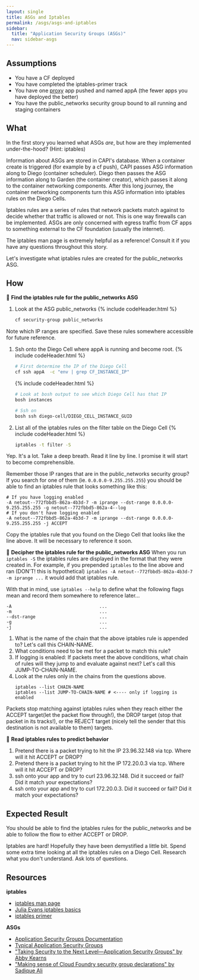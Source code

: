 ```yaml
---
layout: single
title: ASGs and Iptables
permalink: /asgs/asgs-and-iptables
sidebar:
  title: "Application Security Groups (ASGs)"
  nav: sidebar-asgs
---
```


## Assumptions
- You have a CF deployed
- You have completed the iptables-primer track
- You have one
  [proxy](https://github.com/cloudfoundry/cf-networking-release/tree/develop/src/example-apps/proxy)
  app pushed and named appA (the fewer apps you have deployed the better)
- You have the public_networks security group bound to all running and staging
  containers

## What
In the first story you learned what ASGs *are*, but how are they implemented
under-the-hood?  (Hint: iptables)

Information about ASGs are stored in CAPI's database. When a container create
is triggered (for example by a cf push), CAPI passes ASG information along to
Diego (container scheduler). Diego then passes the ASG information along to
Garden (the container creator), which passes it along to the container
networking components. After this long journey, the container networking
components turn this ASG information into iptables rules on the Diego Cells.

Iptables rules are a series of rules that network packets match against to
decide whether that traffic is allowed or not. This is one way firewalls can be
implemented.  ASGs are only concerned with egress traffic from CF apps to
something external to the CF foundation (usually the internet).

The iptables man page is extremely helpful as a reference! Consult it if you
have any questions throughout this story.

Let's investigate what iptables rules are created for the public_networks ASG.

## How

📝 **Find the iptables rule for the public_networks ASG**
1. Look at the ASG public_networks
   {% include codeHeader.html %}
   ```bash
   cf security-group public_networks
   ```
  Note which IP ranges are specified. Save these rules somewhere accessible for
  future reference.

1. Ssh onto the Diego Cell where appA is running and become root.
   {% include codeHeader.html %}
   ```bash
   # First determine the IP of the Diego Cell
   cf ssh appA  -c "env | grep CF_INSTANCE_IP"
   ```
   {% include codeHeader.html %}
   ```bash
   # Look at bosh output to see which Diego Cell has that IP
   bosh instances
   ```
   ```bash
   # Ssh on
   bosh ssh diego-cell/DIEGO_CELL_INSTANCE_GUID
   ```

1. List all of the iptables rules on the filter table on the Diego Cell
   {% include codeHeader.html %}
   ```bash
   iptables -t filter -S
   ```

  Yep. It's a lot. Take a deep breath. Read it line by line. I promise it will
  start to become comprehensible.

  Remember those IP ranges that are in the public_networks security group?  If
  you search for one of them (ie. `0.0.0.0-9.255.255.255`) you should be able
  to find an iptables rule that looks something like this:

  ```
  # If you have logging enabled
  -A netout--772fbbd5-862a-4b3d-7 -m iprange --dst-range 0.0.0.0-9.255.255.255 -g netout--772fbbd5-862a-4--log
  # If you don't have logging enabled
  -A netout--772fbbd5-862a-4b3d-7 -m iprange --dst-range 0.0.0.0-9.255.255.255 -j ACCEPT
  ```

Copy the iptables rule that you found on the Diego Cell that looks like the
line above. It will be necessary to reference it soon.

🤔 **Decipher the iptables rule for the public_networks ASG**
When you run `iptables -S` the iptables rules are displayed in the format that
they were created in. For example, if you prepended `iptables` to the line
above and ran (DON'T! this is hypothetical) `iptables -A
netout--772fbbd5-862a-4b3d-7 -m iprange ...` it would add that iptables rule.

With that in mind, use `iptables --help` to define what the following flags
mean and record them somewhere to reference later...

```
-A                                 ...
-m                                 ...
--dst-range                        ...
-g                                 ...
-j                                 ...
```

1. What is the name of the chain that the above iptables rule is appended to?
   Let's call this CHAIN-NAME.
1. What conditions need to be met for a packet to match this rule?
1. If logging is enabled: If packets meet the above conditions, what chain of
   rules will they jump to and evaluate against next? Let's call this
   JUMP-TO-CHAIN-NAME.
1. Look at the rules only in the chains from the questions above.
   ```
   iptables --list CHAIN-NAME
   iptables --list JUMP-TO-CHAIN-NAME # <---- only if logging is enabled
   ```
Packets stop matching against iptables rules when they reach either the ACCEPT
target(let the packet flow through!), the DROP target (stop that packet in its
tracks!), or the REJECT target (nicely tell the sender that this destination is
not available to them) targets.

🤔 **Read iptables rules to predict behavior**
1. Pretend there is a packet trying to hit the IP 23.96.32.148 via tcp. Where will it hit ACCEPT or DROP?
1. Pretend there is a packet trying to hit the IP 172.20.0.3 via tcp. Where will it hit ACCEPT or DROP?
1. ssh onto your app and try to curl 23.96.32.148. Did it succeed or fail? Did it match your expectations?
1. ssh onto your app and try to curl 172.20.0.3. Did it succeed or fail? Did it match your expectations?

## Expected Result
You should be able to find the iptables rules for the public_networks and be
able to follow the flow to either ACCEPT or DROP.

Iptables are hard! Hopefully they have been demystified a little bit.  Spend
some extra time looking at all the iptables rules on a Diego Cell. Research
what you don't understand. Ask lots of questions.

## Resources
**iptables**
* [iptables man page](http://ipset.netfilter.org/iptables.man.html)
* [Julia Evans iptables basics](https://jvns.ca/blog/2017/06/07/iptables-basics/)
* [iptables primer](https://danielmiessler.com/study/iptables/)

**ASGs**
* [Application Security Groups Documentation](https://docs.cloudfoundry.org/adminguide/app-sec-groups.html)
* [Typical Application Security Groups](https://docs.cloudfoundry.org/adminguide/app-sec-groups.html#typical-groups)
* ["Taking Security to the Next Level—Application Security Groups" by Abby Kearns](https://blog.pivotal.io/pivotal-cloud-foundry/products/taking-security-to-the-next-level-application-security-groups)
* ["Making sense of Cloud Foundry security group declarations" by Sadique Ali](https://sdqali.in/blog/2015/05/21/making-sense-of-cloud-foundry-security-group-declarations/)
